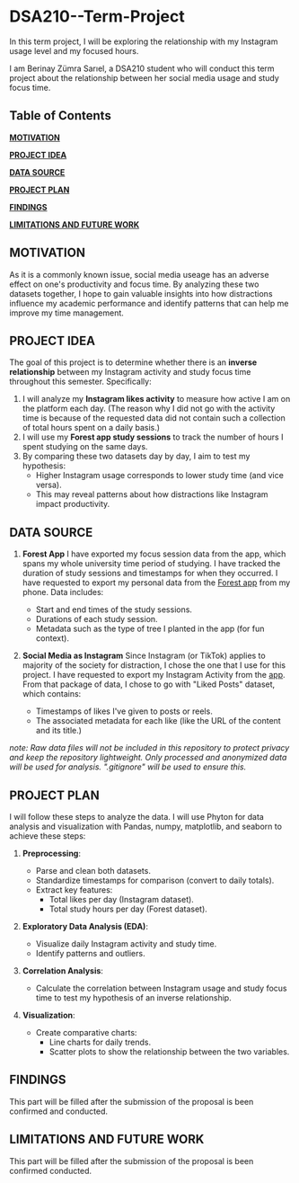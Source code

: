 # DSA210--Term-Project
In this term project, I will be exploring the relationship with my Instagram usage level and my focused hours.

I am Berinay Zümra Sarıel, a DSA210 student who will conduct this term project about the relationship between her social media usage and study focus time. 


## Table of Contents
**[MOTIVATION](#MOTIVATION)**  

**[PROJECT IDEA](#PROJECT-IDEA)**

**[DATA SOURCE](#DATA-SOURCE)** 

**[PROJECT PLAN](#PROJECT-PLAN)** 

**[FINDINGS](#FINDINGS)** 

**[LIMITATIONS AND FUTURE WORK](#LIMITATIONS-AND-FUTURE-WORK)** 

## MOTIVATION 

As it is a commonly known issue, social media useage has an adverse effect on one's productivity and focus time. By analyzing these two datasets together, I hope to gain valuable insights into how distractions influence my academic performance and identify patterns that can help me improve my time management.

## PROJECT IDEA

The goal of this project is to determine whether there is an **inverse relationship** between my Instagram activity and study focus time throughout this semester. Specifically:
1. I will analyze my **Instagram likes activity** to measure how active I am on the platform each day. (The reason why I did not go with the activity time is because of the requested data did not contain such a collection of total hours spent on a daily basis.)
2. I will use my **Forest app study sessions** to track the number of hours I spent studying on the same days.
3. By comparing these two datasets day by day, I aim to test my hypothesis:  
   - Higher Instagram usage corresponds to lower study time (and vice versa).  
   - This may reveal patterns about how distractions like Instagram impact productivity.

## DATA SOURCE

1. **Forest App**
   I have exported my focus session data from the app, which spans my whole  university time period of studying. I have tracked the duration of study sessions and timestamps for when they occurred. I have requested to export my personal data from the  [Forest app](https://www.forestapp.cc/) from my phone.
   Data includes:
   - Start and end times of the study sessions.
   - Durations of each study session.
   - Metadata such as the type of tree I planted in the app (for fun context). 
   

 2. **Social Media as Instagram**
    Since Instagram (or TikTok) applies to majority of the society for distraction, I chose the one  that I use for this project. I have requested to export my Instagram Activity from the [app](https://apps.apple.com/us/app/instagram/id389801252).
    From that package of data, I chose to go with "Liked Posts" dataset, which contains:
    - Timestamps of likes I've given to posts or reels.
    - The associated metadata for each like (like the URL of the content and its title.)

*note: Raw data files will not be included in this repository to protect privacy and keep the repository lightweight. Only processed and anonymized data will be used for analysis. ".gitignore" will be used to ensure this.*

## PROJECT PLAN

I will follow these steps to analyze the data. I will use Phyton for data analysis and visualization with Pandas, numpy, matplotlib, and seaborn to achieve these steps:  

1. **Preprocessing**:
   - Parse and clean both datasets.
   - Standardize timestamps for comparison (convert to daily totals).
   - Extract key features:
     - Total likes per day (Instagram dataset).
     - Total study hours per day (Forest dataset).

2. **Exploratory Data Analysis (EDA)**:
   - Visualize daily Instagram activity and study time.
   - Identify patterns and outliers.

3. **Correlation Analysis**:
   - Calculate the correlation between Instagram usage and study focus time to test my hypothesis of an inverse relationship.

4. **Visualization**:
   - Create comparative charts:
     - Line charts for daily trends.
     - Scatter plots to show the relationship between the two variables.

## FINDINGS

   This part will be filled after the submission of the proposal is been confirmed and conducted. 
 
## LIMITATIONS AND FUTURE WORK

   This part will be filled after the submission of the proposal is been confirmed conducted.

    

